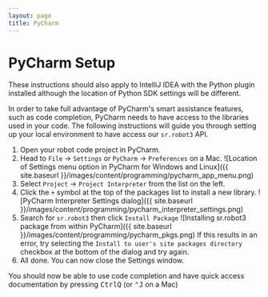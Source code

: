 ```yaml
---
layout: page
title: PyCharm
---
```


# PyCharm Setup

<div class="info">
These instructions should also apply to IntelliJ IDEA with the Python plugin installed although the location of Python SDK settings will be different.
</div>

In order to take full advantage of PyCharm's smart assistance features, such as code completion, PyCharm needs to have access to the libraries used in your code.
The following instructions will guide you through setting up your local environment to have access our `sr.robot3` API.

1. Open your robot code project in PyCharm.
2. Head to `File` &rarr; `Settings` or `PyCharm` &rarr; `Preferences` on a Mac.
![Location of Settings menu option in PyCharm for Windows and Linux]({{ site.baseurl }}/images/content/programming/pycharm_app_menu.png)
3. Select `Project` &rarr; `Project Interpreter` from the list on the left.
4. Click the `+` symbol at the top of the packages list to install a new library.
![PyCharm Interpreter Settings dialog]({{ site.baseurl }}/images/content/programming/pycharm_interpreter_settings.png)
5. Search for `sr.robot3` then click `Install Package`
![Installing sr.robot3 package from within PyCharm]({{ site.baseurl }}/images/content/programming/pycharm_pkgs.png)
If this results in an error, try selecting the `Install to user's site packages directory` checkbox at the bottom of the dialog and try again.
6. All done. You can now close the Settings window.

You should now be able to use code completion and have quick access documentation by pressing <kbd>Ctrl</kbd><kbd>Q</kbd> (or <kbd>⌃</kbd><kbd>J</kbd> on a Mac)
